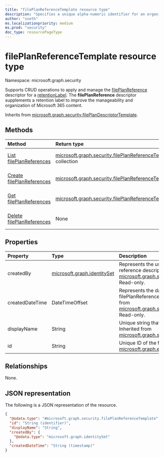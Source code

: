 ```yaml
---
title: "filePlanReferenceTemplate resource type"
description: "Specifies a unique alpha-numeric identifier for an organization’s retention schedule."
author: "sseth"
ms.localizationpriority: medium
ms.prod: "security"
doc_type: resourcePageType
---
```


# filePlanReferenceTemplate resource type

Namespace: microsoft.graph.security

Supports CRUD operations to apply and manage the [filePlanReference](security-fileplanreference.md) descriptor for a [retentionLabel](security-retentionlabel.md). The **filePlanReference** descriptor supplements a retention label to improve the manageability and organization of Microsoft 365 content.

Inherits from [microsoft.graph.security.filePlanDescriptorTemplate](../resources/security-fileplandescriptorTemplate.md).

## Methods
|Method|Return type|Description|
|:---|:---|:---|
|[List filePlanReferences](../api/security-labelsroot-list-fileplanreferences.md)|[microsoft.graph.security.filePlanReferenceTemplate](../resources/security-fileplanreferencetemplate.md) collection|Get a list of the [microsoft.graph.security.filePlanReferenceTemplate](../resources/security-fileplanreferencetemplate.md) objects and their properties.|
|[Create filePlanReferences](../api/security-labelsroot-post-fileplanreferences.md)|[microsoft.graph.security.filePlanReferenceTemplate](../resources/security-fileplanreferencetemplate.md)|Create a new [microsoft.graph.security.filePlanReferenceTemplate](../resources/security-fileplanreferencetemplate.md) object.|
|[Get filePlanReferences](../api/security-fileplanreferencetemplate-get.md)|[microsoft.graph.security.filePlanReferenceTemplate](../resources/security-fileplanreferencetemplate.md)|Read the properties and relationships of a [microsoft.graph.security.filePlanReferenceTemplate](../resources/security-fileplanreferencetemplate.md) object.|
|[Delete filePlanReferences](../api/security-labelsroot-delete-fileplanreferences.md)|None|Delete a [microsoft.graph.security.filePlanReferenceTemplate](../resources/security-fileplanreferencetemplate.md) object.|

## Properties
|Property|Type|Description|
|:---|:---|:---|
|createdBy|[microsoft.graph.identitySet](/graph/api/resources/identityset)|Represents the user who created the file plan reference descriptor. Inherited from [microsoft.graph.security.filePlanDescriptorTemplate](../resources/security-fileplandescriptorTemplate.md). Read-only.|
|createdDateTime|DateTimeOffset|Represents the date and time in which the filePlanReference descriptor is created. Inherited from [microsoft.graph.security.filePlanDescriptorTemplate](../resources/security-fileplandescriptorTemplate.md). Read-only.|
|displayName|String|Unique string that defines a filePlanReference name. Inherited from [microsoft.graph.security.filePlanDescriptorTemplate](../resources/security-fileplandescriptorTemplate.md).|
|id|String|Unique ID of the filePlanReference. Inherited from [microsoft.graph.entity](../resources/entity.md). Read-only.|

## Relationships
None.

## JSON representation
The following is a JSON representation of the resource.
<!-- {
  "blockType": "resource",
  "keyProperty": "id",
  "@odata.type": "microsoft.graph.security.filePlanReferenceTemplate",
  "baseType": "microsoft.graph.security.filePlanDescriptor",
  "openType": false
}
-->
``` json
{
  "@odata.type": "#microsoft.graph.security.filePlanReferenceTemplate",
  "id": "String (identifier)",
  "displayName": "String",
  "createdBy": {
    "@odata.type": "microsoft.graph.identitySet"
  },
  "createdDateTime": "String (timestamp)"
}
```

